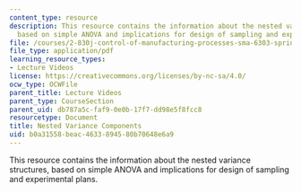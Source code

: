 ```yaml
---
content_type: resource
description: This resource contains the information about the nested variance structures,
  based on simple ANOVA and implications for design of sampling and experimental plans.
file: /courses/2-830j-control-of-manufacturing-processes-sma-6303-spring-2008/b0a31558beac4633894580b70648e6a9_lecture17.pdf
file_type: application/pdf
learning_resource_types:
- Lecture Videos
license: https://creativecommons.org/licenses/by-nc-sa/4.0/
ocw_type: OCWFile
parent_title: Lecture Videos
parent_type: CourseSection
parent_uid: db787a5c-faf9-0e0b-17f7-dd98e5f8fcc8
resourcetype: Document
title: Nested Variance Components
uid: b0a31558-beac-4633-8945-80b70648e6a9
---
```

This resource contains the information about the nested variance structures, based on simple ANOVA and implications for design of sampling and experimental plans.